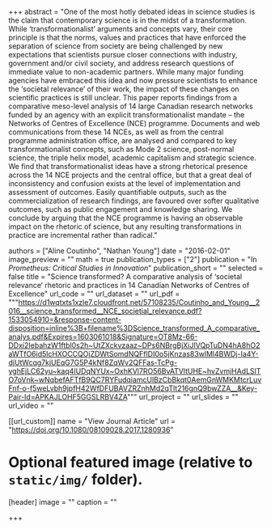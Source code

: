 +++
abstract = "One of the most hotly debated ideas in science studies is the claim that contemporary science is in the midst of a transformation. While ‘transformationalist’ arguments and concepts vary, their core principle is that the norms, values and practices that have enforced the separation of science from society are being challenged by new expectations that scientists pursue closer connections with industry, government and/or civil society, and address research questions of immediate value to non-academic partners. While many major funding agencies have embraced this idea and now pressure scientists to enhance the ‘societal relevance’ of their work, the impact of these changes on scientific practices is still unclear. This paper reports findings from a comparative meso-level analysis of 14 large Canadian research networks funded by an agency with an explicit transformationalist mandate – the Networks of Centres of Excellence (NCE) programme. Documents and web communications from these 14 NCEs, as well as from the central programme administration office, are analysed and compared to key transformationalist concepts, such as Mode 2 science, post-normal science, the triple helix model, academic capitalism and strategic science. We find that transformationalist ideas have a strong rhetorical presence across the 14 NCE projects and the central office, but that a great deal of inconsistency and confusion exists at the level of implementation and assessment of outcomes. Easily quantifiable outputs, such as the commercialization of research findings, are favoured over softer qualitative outcomes, such as public engagement and knowledge sharing. We conclude by arguing that the NCE programme is having an observable impact on the rhetoric of science, but any resulting transformations in practice are incremental rather than radical."

authors = ["Aline Coutinho", "Nathan Young"]
date = "2016-02-01"
image_preview = ""
math = true
publication_types = ["2"]
publication = "In *Prometheus: Critical Studies in Innovation*"
publication_short = ""
selected = false
title = "Science transformed? A comparative analysis of ‘societal relevance’ rhetoric and practices in 14 Canadian Networks of Centres of Excellence"
url_code = ""
url_dataset = ""
url_pdf = """https://d1wqtxts1xzle7.cloudfront.net/57108235/Coutinho_and_Young__2016__science_transformed__NCE_societial_relevance.pdf?1533054910=&response-content-disposition=inline%3B+filename%3DScience_transformed_A_comparative_analys.pdf&Expires=1603061018&Signature=OT8Mz-66-DDxi2IebahzW1ftbl0s2h~UtZXckvzaaz~DPs6NBrgBjXiJIVQpTuDN4hA8hO2aWTfO6jd5lcHXOCCQOjZDWtSomdNQFfIDI0o5jKnzas83wlMl4BWDj-Ia4Y-djUtWcqg7kjUEqG7G5P4kNf8ZqWv2QFFas-TcPg-yghEjLC62yu~kaq4IUDqNYUx~OxhKVl7RO56BvATVltUHE~hvZvmjHAdLSlTO7oVnk~wNqbefAFTfB9QC7RYFudqiamcUlBzCbBkqt0AemGnWMKMtcrLuvFnf-o-f5weLvbh9jpfH42WfDFUBAVZRZnhMd2qTlt216gnQ9bwZZA__&Key-Pair-Id=APKAJLOHF5GGSLRBV4ZA"""
url_project = ""
url_slides = ""
url_video = ""

[[url_custom]]
name = "View Journal Article"
url = "https://doi.org/10.1080/08109028.2017.1280936"

# Optional featured image (relative to `static/img/` folder).
[header]
image = ""
caption = ""

+++



